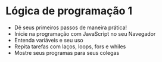 # Lógica de programação 1

- Dê seus primeiros passos de maneira prática!
- Inicie na programação com JavaScript no seu Navegador
- Entenda variáveis e seu uso
- Repita tarefas com laços, loops, fors e whiles
- Mostre seus programas para seus colegas
